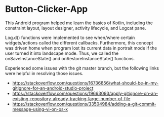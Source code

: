 # Button-Clicker-App
This Android program helped me learn the basics of Kotlin, including the constraint layout,
layout designer, activity lifecycle, and Logcat pane.

Log.d() functions were implemented to see when/where certain widgets/actions called
the different callbacks. Furthermore, this concept was driven home when program lost
its current data in portrait mode if the user turned it into landscape mode. Thus, we called the
onSaveInstanceState() and onRestoreInstanceState() functions.

Experienced some issues with the git master branch, but the following links were helpful in resolving those issues.
- https://stackoverflow.com/questions/16736856/what-should-be-in-my-gitignore-for-an-android-studio-project
- https://stackoverflow.com/questions/19663093/apply-gitignore-on-an-existing-repository-already-tracking-large-number-of-file
- https://stackoverflow.com/questions/33504984/adding-a-git-commit-message-using-vi-on-os-x
